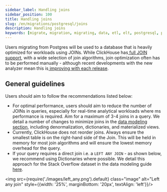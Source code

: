```yaml
---
sidebar_label: Handling joins
sidebar_position: 100
title: Handling joins
slug: /en/migrations/postgresql/joins
description: Handling joins
keywords: [migrate, migration, migrating, data, etl, elt, postgresql, postgres, concepts, mappings, data types, joins]
---
```


Users migrating from Postgres will be used to a database that is heavily optimized for workloads using JOINs. While ClickHouse has[ full JOIN support](https://clickhouse.com/blog/clickhouse-fully-supports-joins-part1), with a wide selection of join algorithms, join optimization often has to be performed manually - although recent developments with the new analyzer mean this is[ improving with each release](https://clickhouse.com/blog/clickhouse-release-24-05#cross-join-improvements).

## General guidelines

Users should aim to follow the recommendations listed below:

* For optimal performance, users should aim to reduce the number of JOINs in queries, especially for real-time analytical workloads where ms performance is required. Aim for a maximum of 3-4 joins in a query. We detail a number of changes to minimize joins in the [data modeling section](/docs/en/data-modeling/schema-design), including denormalization, dictionaries, and materialized views.
* Currently, ClickHouse does not reorder joins. Always ensure the smallest table is on the right-hand side of the Join. This will be held in memory for most join algorithms and will ensure the lowest memory overhead for the query.
* If your query requires a direct join i.e. a `LEFT ANY JOIN` - as shown below, we recommend using Dictionaries where possible. We detail this approach for the Stack Overflow dataset in the data modeling guide [here](/docs/en/dictionary).

<img src={require('./images/left_any.png').default} class="image" alt="Left any join" style={{width: '25%', marginBottom: '20px', textAlign: 'left'}}/>
